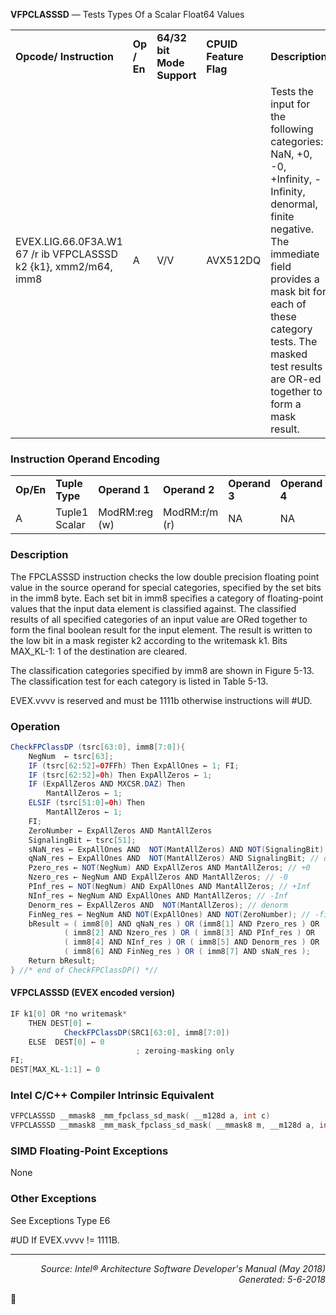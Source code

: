 <b>VFPCLASSSD</b> — Tests Types Of a Scalar Float64 Values
<table>
	<tr>
		<td><b>Opcode/ Instruction</b></td>
		<td><b>Op / En</b></td>
		<td><b>64/32 bit Mode Support</b></td>
		<td><b>CPUID Feature Flag</b></td>
		<td><b>Description</b></td>
	</tr>
	<tr>
		<td>EVEX.LIG.66.0F3A.W1 67 /r ib VFPCLASSSD k2 {k1}, xmm2/m64, imm8</td>
		<td>A</td>
		<td>V/V</td>
		<td>AVX512DQ</td>
		<td>Tests the input for the following categories: NaN, +0, -0, +Infinity, -Infinity, denormal, finite negative. The immediate field provides a mask bit for each of these category tests. The masked test results are OR-ed together to form a mask result.</td>
	</tr>
</table>


### Instruction Operand Encoding
<table>
	<tr>
		<td><b>Op/En</b></td>
		<td><b>Tuple Type</b></td>
		<td><b>Operand 1</b></td>
		<td><b>Operand 2</b></td>
		<td><b>Operand 3</b></td>
		<td><b>Operand 4</b></td>
	</tr>
	<tr>
		<td>A</td>
		<td>Tuple1 Scalar</td>
		<td>ModRM:reg (w)</td>
		<td>ModRM:r/m (r)</td>
		<td>NA</td>
		<td>NA</td>
	</tr>
</table>


### Description
The FPCLASSSD instruction checks the low double precision floating point value in the source operand for special
categories, specified by the set bits in the imm8 byte. Each set bit in imm8 specifies a category of floating-point
values that the input data element is classified against. The classified results of all specified categories of an input
value are ORed together to form the final boolean result for the input element. The result is written to the low bit
in a mask register k2 according to the writemask k1. Bits MAX_KL-1: 1 of the destination are cleared.

The classification categories specified by imm8 are shown in Figure 5-13. The classification test for each category
is listed in Table 5-13.

EVEX.vvvv is reserved and must be 1111b otherwise instructions will \#UD.

### Operation

```java
CheckFPClassDP (tsrc[63:0], imm8[7:0]){
    NegNum  ← tsrc[63];
    IF (tsrc[62:52]=07FFh) Then ExpAllOnes ← 1; FI;
    IF (tsrc[62:52]=0h) Then ExpAllZeros ← 1;
    IF (ExpAllZeros AND MXCSR.DAZ) Then 
        MantAllZeros ← 1;
    ELSIF (tsrc[51:0]=0h) Then
        MantAllZeros ← 1;
    FI;
    ZeroNumber ← ExpAllZeros AND MantAllZeros
    SignalingBit ← tsrc[51];
    sNaN_res ← ExpAllOnes AND  NOT(MantAllZeros) AND NOT(SignalingBit); // sNaN
    qNaN_res ← ExpAllOnes AND  NOT(MantAllZeros) AND SignalingBit; // qNaN
    Pzero_res ← NOT(NegNum) AND ExpAllZeros AND MantAllZeros; // +0
    Nzero_res ← NegNum AND ExpAllZeros AND MantAllZeros; // -0
    PInf_res ← NOT(NegNum) AND ExpAllOnes AND MantAllZeros; // +Inf
    NInf_res ← NegNum AND ExpAllOnes AND MantAllZeros; // -Inf
    Denorm_res ← ExpAllZeros AND  NOT(MantAllZeros); // denorm
    FinNeg_res ← NegNum AND NOT(ExpAllOnes) AND NOT(ZeroNumber); // -finite
    bResult = ( imm8[0] AND qNaN_res ) OR (imm8[1] AND Pzero_res ) OR
            ( imm8[2] AND Nzero_res ) OR ( imm8[3] AND PInf_res ) OR
            ( imm8[4] AND NInf_res ) OR ( imm8[5] AND Denorm_res ) OR
            ( imm8[6] AND FinNeg_res ) OR ( imm8[7] AND sNaN_res );
    Return bResult;
} //* end of CheckFPClassDP() *//
```
#### VFPCLASSSD (EVEX encoded version)
```java
IF k1[0] OR *no writemask*
    THEN DEST[0] ← 
            CheckFPClassDP(SRC1[63:0], imm8[7:0])
    ELSE  DEST[0] ← 0
                            ; zeroing-masking only
FI;
DEST[MAX_KL-1:1] ← 0
```
### Intel C/C++ Compiler Intrinsic Equivalent
```c
VFPCLASSSD __mmask8 _mm_fpclass_sd_mask( __m128d a, int c)
VFPCLASSSD __mmask8 _mm_mask_fpclass_sd_mask( __mmask8 m, __m128d a, int c)
```
### SIMD Floating-Point Exceptions
None

### Other Exceptions

See Exceptions Type E6
<p>#UD
If EVEX.vvvv != 1111B.

 --- 
<p align="right"><i>Source: Intel® Architecture Software Developer's Manual (May 2018)<br>Generated: 5-6-2018</i></p>
